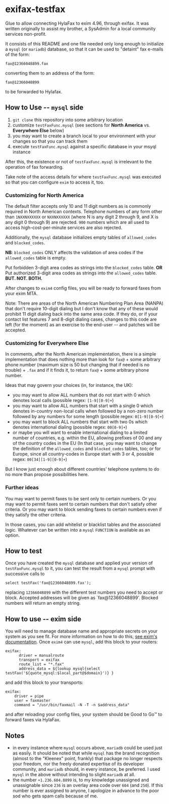 # exifax-testfax
Glue to allow connecting HylaFax to exim 4.96, through exifax. It was written originally to assist my brother, a SysAdmin for a local community services non-profit.

It consists of this README and one file needed only long enough to initialize a `mysql` (or `mariadb`) database, so that it can be used to "detaint" fax e-mails of the form:
```
fax@12366048899.fax
```
converting them to an address of the form:
```
fax@12366048899
```
to be forwarded to Hylafax.

## How to Use -- `mysql` side

1. `git clone` this repository into some arbitrary location
2. customize `testFaxFunc.mysql` (see sections for **North America** vs. **Everywhere Else** below)
3. you may want to create a branch local to your environment with your changes so that you can track them
4. execute `testFaxFunc.mysql` against a specific database in your msyql instance

After this, the existence or not of `testFaxFunc.mysql` is irrelevant to the operation of fax forwarding.

Take note of the access details for where `testFaxFunc.mysql` was executed so that you can configure `exim` to access it, too.

### Customizing for North America
The default filter accepts only 10 and 11 digit numbers as is commonly required in North American contexts. Telephone numbers of any form other than `1NXXNXXXXXX` or `NXXNXXXXXX` (where N is any digit 2 through 9, and X is any digit 0 through 9) are rejected. `900` numbers which are all used to access high-cost-per-minute services are also rejected.

Additionally, the `mysql` database initializes empty tables of `allowed_codes` and `blocked_codes`.

**NB**: `blocked_codes` ONLY affects the validation of area codes if the `allowed_codes` table is empty.

Put forbidden 3-digit area codes as strings into the `blocked_codes` table. **OR**
Put authorized 3-digit area codes as strings into the `allowed_codes` table. **BUT. NOT. BOTH.**

After changes to `exim4` config files, you will be ready to forward faxes from your exim MTA.

Note: There are areas of the North American Numbering Plan Area (NANPA) that don't require 10-digit dialing but I don't know that any of these would prohibit 11 digit dialing back into the same area code. If they do, or if your contact list features 7 and 8-digit dialing cases, changes to this code are left (for the moment) as an exercise to the end-user -- and patches will be accepted.

### Customizing for Everywhere Else

In comments, after the North American implementation, there is a simple implementation that does nothing more than look for `fax@` + some arbitrary phone number (maximum size is 50 but changing that if needed is no trouble) + `.fax` and if it finds it, to return `fax@` + some arbitrary phone number.

Ideas that may govern your choices (in, for instance, the UK):
* you may want to allow ALL numbers that do not start with 0 which denotes local calls (possible regex: `[1-9][0-9]+`)
* you may want to allow ALL numbers that start with a single 0 which denotes in-country non-local calls when followed by a non-zero number followed by any numbers for some length (possible regex: `0[1-9][0-9]+`)
* you may want to block ALL numbers that start with two 0s which denotes international dialing (possible regex: `00[0-9]+`)
* or maybe you will want to enable international dialing to a limited number of countries, e.g. within the EU, allowing prefixes of 00 and any of the country codes in the EU (In that case, you may want to change the definition of the `allowed_codes` and `blocked_codes` tables, too; or for Europe, since all country-codes in Europe start with 3 or 4, possible regex: `00[34][1-9][0-9]+`)

But I know just enough about different countries' telephone systems to do no more than propose possibilities here.

### Further ideas

You may want to permit faxes to be sent only to certain numbers.
Or you may want to permit faxes sent to certain numbers that don't satisfy other criteria.
Or you may want to block sending faxes to certain numbers even if they satisfy the other criteria.

In those cases, you can add whitelist or blacklist tables and the associated logic. Whatever can be written into a `mysql` `FUNCTION` is available as an option.

## How to test

Once you have created the `mysql` database and applied your version of `testFaxFunc.mysql` to it, you can test the result from a `mysql` prompt with successive calls to
```
select testFax('fax@12366048899.fax');
```
replacing `12366048899` with the different test numbers you need to accept or block. Accepted addresses will be given as `fax@12366048899'. Blocked numbers will return an empty string.

## How to use -- exim side

You will need to manage database name and appropriate secrets on your system as you see fit. For more information on how to do this, [see exim's documentation](https://www.exim.org/exim-html-current/doc/html/spec_html/ch-file_and_database_lookups.html#SECID72). Once `exim4` can use `mysql`, add this block to your routers:

```
exifax:
      driver = manualroute
      transport = exifax
      route_list = "*.fax"
      address_data = ${lookup mysql{select testFax('${quote_mysql:$local_part@$domain}')} }
```

and add this block to your transports:

```
exifax:
    driver = pipe
    user = faxmaster
    command = "/usr/bin/faxmail -N -T -n $address_data"
```

and after reloading your config files, your system should be Good to Go™ to forward faxes via HylaFax.

## Notes

* in every instance where `mysql` occurs above, `mariadb` could be used just as easily. It should be noted that while `mysql` has the brand recognition (almost to the "Kleenex" point, frankly) that package no longer respects your freedom, nor the freely donated expertise of its developer community, and `mariadb` should, in every instance, be preferred. I used `mysql` in the above without intending to slight `mariadb` at all.
* the number `+1.236.604.8899` is, to my knowledge unassigned and unassignable since `236` is an overlay area code over `604` (and `250`). If this number is ever assigned to anyone, I apologize in advance to the poor sod who gets spam calls because of me.
